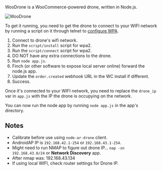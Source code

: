 WooDrone is a WooCommerce-powered drone, written in Node.js.

![WooDrone](https://cldup.com/2Fcf_clR_j.png)

To get it running, you need to get the drone to connect to your WIFI network by running a script on it through telnet to [configure WPA](https://github.com/daraosn/ardrone-wpa2).

1. Connect to drone's wifi network.
2. Run the `script/install` script for wpa2.
3. Run the `script/connect` script for wpa2.
4. DO NOT have any extra connections to the drone.
5. Run `node app.js`.
6. Finch (or other software to expose local server online) forward the node.js app.
7. Update the `order.created` webhook URL in the WC install if different.
8. Success.

Once it's connected to your WIFI network, you need to replace the `drone_ip` var in `app.js` with the IP the drone is occupying on the network.

You can now run the node app by running `node app.js` in the app's directory.

## Notes

* Calibrate before use using `node-ar-drone` client.
* AndroidAP IP is `192.168.42.1-254` or `192.168.43.1-254`.
* Might need to run NMAP to figure out drone IP… `nap -sn 192.168.43.0/24` or **Network Discovery** app.
* After nmap was: 192.168.43.134
* If using local WIFI, check router settings for Drone IP.